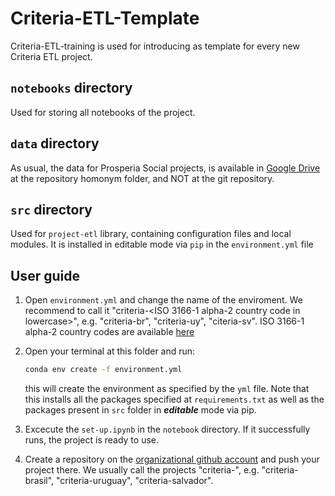 # Criteria-ETL-Template

Criteria-ETL-training is used for introducing as template for every new Criteria ETL project.

## `notebooks` directory
Used for storing all notebooks of the project.

## `data` directory
As usual, the data for Prosperia Social projects, is available in [Google Drive](https://drive.google.com/drive/folders/1xz-fulc2uUFf2JIEfoM0UQyI2TQyCb8t?usp=sharing) at the repository homonym folder, and NOT at the git repository.

## `src` directory
Used for `project-etl` library, containing configuration files and local modules. It is installed in editable mode via `pip` in the `environment.yml` file


## User guide
1. Open `environment.yml` and change the name of the enviroment. We recommend to call it "criteria-<ISO 3166-1 alpha-2 country code in lowercase>", e.g. "criteria-br", "criteria-uy", "citeria-sv". ISO 3166-1 alpha-2 country codes are available [here](https://www.iso.org/obp/ui/#search)

2. Open your terminal at this folder and run:
    ```bash
    conda env create -f environment.yml
    ```
    this will create the environment as specified by the `yml` file. Note that this installs all the packages specified at `requirements.txt` as well as the packages present in `src` folder in ***editable*** mode via pip.  
3. Excecute the `set-up.ipynb` in the `notebook` directory. If it successfully runs, the project is ready to use.

4. Create a repository on the [organizational github account](https://github.com/prosperia-social) and push your project there. We usually call the projects "criteria-<country name>", e.g. "criteria-brasil", "criteria-uruguay", "criteria-salvador".

